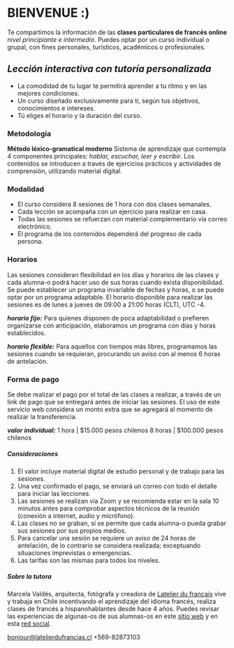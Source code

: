 # BIENVENUE :)
Te compartimos la información de las **clases particulares de francés online** *nivel principiante e intermedio*. 
Puedes optar por un curso individual o grupal, con fines personales, turísticos, académicos o profesionales.

## _**Lección interactiva con tutoría personalizada**_

- La comodidad de tu lugar te permitirá aprender a tu ritmo y en las mejores condiciones.   
- Un curso diseñado exclusivamente para ti, según tus objetivos, conocimientos e intereses. 
- Tú eliges el horario y la duración del curso. 

### Metodología

**Método léxico-gramatical moderno**
Sistema de aprendizaje que contempla 4 componentes principales: *hablar, escuchar, leer y escribir*.
Los contenidos se introducen a través de ejercicios prácticos y actividades de comprensión, utilizando material digital.

### Modalidad
* El curso considera 8 sesiones de 1 hora con dos clases semanales.
* Cada lección se acompaña con un ejercicio para realizar en casa.
* Todas las sesiones se refuerzan con material complementario vía correo electrónico.
* El programa de los contenidos dependerá del progreso de cada persona.


### Horarios
Las sesiones consideran flexibilidad en los días y horarios de las clases y cada alumna-o podrá hacer uso de sus horas cuando exista disponibilidad. Se puede establecer un programa invariable de fechas y horas, o se puede optar por un programa adaptable. El horario disponible para realizar las sesiones es de lunes a jueves de 09:00 a 21:00 horas (CLT), UTC -4.

_**horario fijo:**_
Para quienes disponen de poca adaptabilidad o prefieren organizarse con anticipación, elaboramos un programa con días y horas establecidos.

_**horario flexible:**_
Para aquellos con tiempos más libres, programamos las sesiones cuando se requieran, procurando un aviso con al menos 6 horas de antelación.

### Forma de pago
Se debe realizar el pago por el total de las clases a realizar, a través de un link de pago que se entregará antes de iniciar las sesiones. El uso de este servicio web considera un monto extra que se agregará al momento de realizar la transferencia. 

_**valor individual:**_
1 hora | $15.000 pesos chilenos 
8 horas | $100.000 pesos chilenos

##### Consideraciones
1. El valor incluye material digital de estudio personal y de trabajo para las sesiones. 
1. Una vez confirmado el pago, se enviará un correo con todo el detalle para iniciar las lecciones.
1. Las sesiones se realizan vía Zoom y se recomienda estar en la sala 10 minutos antes para comprobar aspectos técnicos de la reunión (conexión a internet, audio y micrófono).
1. Las clases no se graban, sí se permite que cada alumna-o pueda grabar sus sesiones por sus propios medios.
1. Para cancelar una sesión se requiere un aviso de 24 horas de antelación, de lo contrario se considera realizada; exceptuando situaciones imprevistas o emergencias.
1. Las tarifas son las mismas para todos los niveles.

##### Sobre la tutora

Marcela Valdés, arquitecta, fotógrafa y creadora de [Latelier du français](https://web.facebook.com/latelierdufrancais) vive y trabaja en Chile incentivando el aprendizaje del idioma francés, realiza clases de francés a hispanohablantes desde hace 4 años. Puedes revisar las experiencias de algunas-os de sus alumnas-os en este [sitio web](https://www.tusclasesparticulares.cl/area-profesores/trackingreviews.aspx?type=accepted) y en esta [red social](https://www.instagram.com/latelierdufrancais). 

 bonjour@latelierdufrancias.cl
 +569-82873103
